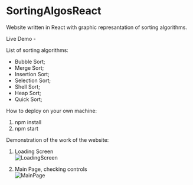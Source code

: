 # SortingAlgosReact
Website written in React with graphic represantation of sorting algorithms.

Live Demo - 

List of sorting algorithms:

- Bubble Sort;
- Merge Sort;
- Insertion Sort;
- Selection Sort;
- Shell Sort;
- Heap Sort;
- Quick Sort;


How to deploy on your own machine:

1. npm install
2. npm start


 Demonstration of the work of the website:

1. Loading Screen <br />
![LoadingScreen](https://user-images.githubusercontent.com/45331164/179131427-3d75ae7a-d70c-4f0a-98cd-5c7b37bf9c57.gif)


2. Main Page, checking controls <br />
![MainPage](https://user-images.githubusercontent.com/45331164/179132183-62f5b0b7-62b3-48aa-abfd-8f78d3957481.gif)
